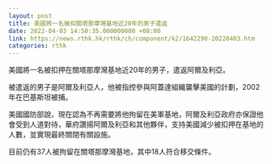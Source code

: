 ```yaml
---
layout: post
title: 美國將一名被扣關塔那摩灣基地近20年的男子遣返
date: 2022-04-03 14:50:35.000000000 +08:00
link: https://news.rthk.hk/rthk/ch/component/k2/1642290-20220403.htm
categories: rthk
---
```


美國將一名被扣押在關塔那摩灣基地近20年的男子，遣返阿爾及利亞。

被遣返的男子是阿爾及利亞人，他被指控參與阿蓋達組織襲擊美國的計劃，2002年在巴基斯坦被捕。

美國國防部說，現在認為不再需要將他拘留在美軍基地，阿爾及利亞政府亦保證他會受到人道對待，華府讚揚阿爾及利亞和其他夥伴，支持美國減少被扣押在基地的人數，並實現最終關閉有關設施。

目前仍有37人被拘留在關塔那摩灣基地，其中18人符合移交條件。
